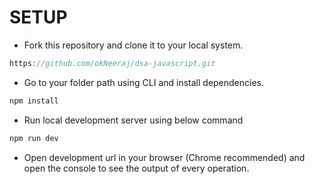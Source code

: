 # SETUP

- Fork this repository and clone it to your local system.

```javascript
https://github.com/okNeeraj/dsa-javascript.git
```

- Go to your folder path using CLI and install dependencies.

```javascript
npm install
```

- Run local development server using below command

```javascript
npm run dev
```

- Open development url in your browser (Chrome recommended) and open the console to see the output of every operation.
